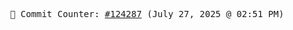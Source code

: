 <p align="center">
    <samp>
        📮 Commit Counter: <a href="https://github.com/Javascript-void0/Javascript-void0/commits/main">#124287</a> (July 27, 2025 @ 02:51 PM)
    </samp>
</p>